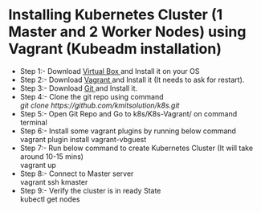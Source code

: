 # Installing Kubernetes Cluster (1 Master and 2 Worker Nodes) using Vagrant (Kubeadm installation)
<ul>
  <li>Step 1:- Download <a href="https://www.virtualbox.org/wiki/Downloads" > Virtual Box </a> and Install it on your OS </li>
  <li>Step 2:- Download <a href="https://www.vagrantup.com/downloads"> Vagrant </a> and Install it (It needs to ask for restart).</li>
  <li>Step 3:- Download <a href="https://git-scm.com/downloads"> Git </a> and Install it. </li>
  <li>Step 4:- Clone the git repo using command <br /> <i> git clone https://github.com/kmitsolution/k8s.git </i> </li>
  <li>Step 5:- Open Git Repo and Go to k8s/K8s-Vagrant/ on command terminal </li>
  <li>Step 6:- Install some vagrant plugins by running below command <br />
    vagrant plugin install vagrant-vbguest
  </li>
  <li>Step 7:- Run below command to create Kubernetes Cluster (It will take around 10-15 mins) <br />
    vagrant up </li>
  <li>Step 8:- Connect to Master server <br />
      vagrant ssh kmaster
  </li>
  <li>Step 9:- Verify the cluster is in ready State <br />
      kubectl get nodes
   </li> 
</ul>  

